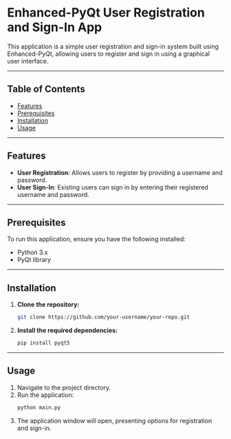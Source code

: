 # Enhanced-PyQt User Registration and Sign-In App

This application is a simple user registration and sign-in system built using Enhanced-PyQt, allowing users to register and sign in using a graphical user interface.

---

## Table of Contents

- [Features](#features)
- [Prerequisites](#prerequisites)
- [Installation](#installation)
- [Usage](#usage)

---

## Features

- **User Registration**: Allows users to register by providing a username and password.
- **User Sign-In**: Existing users can sign in by entering their registered username and password.

---

## Prerequisites

To run this application, ensure you have the following installed:

- Python 3.x
- PyQt library

---

## Installation

1. **Clone the repository:**
   ```bash
   git clone https://github.com/your-username/your-repo.git
2. **Install the required dependencies:**
   ```bash
   pip install pyqt5

---

## Usage

1. Navigate to the project directory.
2. Run the application:
   ```bash
   python main.py
3. The application window will open, presenting options for registration and sign-in.

